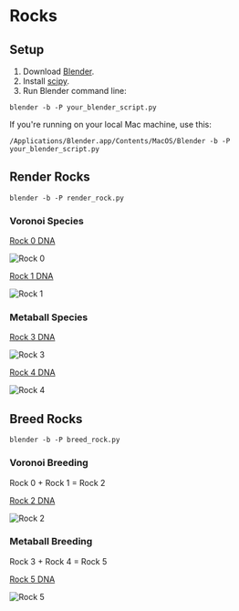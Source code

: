 # Rocks

## Setup

1. Download [Blender](https://www.blender.org/download/).
2. Install [scipy](https://scipy.org/install/).
3. Run Blender command line:

```
blender -b -P your_blender_script.py
```

If you're running on your local Mac machine, use this:

```
/Applications/Blender.app/Contents/MacOS/Blender -b -P your_blender_script.py 
```

## Render Rocks

```
blender -b -P render_rock.py
```

### Voronoi Species
[Rock 0 DNA](https://github.com/rove-to/rocks/blob/main/dna/rock0.json)

![Rock 0](https://raw.githubusercontent.com/rove-to/rocks/main/rocks/rock0.png)
 
[Rock 1 DNA](https://github.com/rove-to/rocks/blob/main/dna/rock1.json)

![Rock 1](https://raw.githubusercontent.com/rove-to/rocks/main/rocks/rock1.png)

### Metaball Species
[Rock 3 DNA](https://github.com/rove-to/rocks/blob/main/dna/rock3.json)

![Rock 3](https://raw.githubusercontent.com/rove-to/rocks/main/rocks/rock3.png)
 
[Rock 4 DNA](https://github.com/rove-to/rocks/blob/main/dna/rock4.json)

![Rock 4](https://raw.githubusercontent.com/rove-to/rocks/main/rocks/rock4.png)

## Breed Rocks

```
blender -b -P breed_rock.py
```

### Voronoi Breeding
Rock 0 + Rock 1 = Rock 2
 
[Rock 2 DNA](https://github.com/rove-to/rocks/blob/main/dna/rock2.json)

![Rock 2](https://raw.githubusercontent.com/rove-to/rocks/main/rocks/rock2.png)

### Metaball Breeding
Rock 3 + Rock 4 = Rock 5
 
[Rock 5 DNA](https://github.com/rove-to/rocks/blob/main/dna/rock5.json)

![Rock 5](https://raw.githubusercontent.com/rove-to/rocks/main/rocks/rock5.png)

